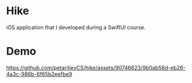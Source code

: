 # Hike

iOS application that I developed during a SwiftUI course.

# Demo

https://github.com/petarilievCS/hike/assets/90746623/9b0ab58d-eb26-4a3c-986b-6f65b2eefbe9



